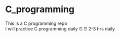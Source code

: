 # C_programming
This is a C programming repo  
I will practice C programming daily ⏰️
⏰️ 2-3 hrs daily
